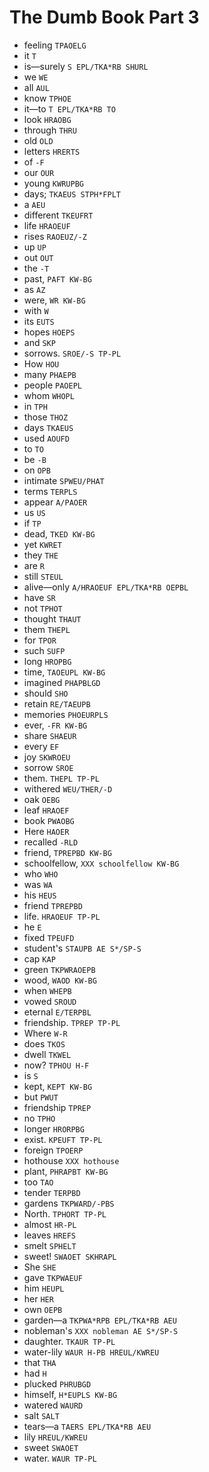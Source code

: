 # The Dumb Book Part 3

* feeling `TPAOELG`
* it `T`
* is—surely `S EPL/TKA*RB SHURL`
* we `WE`
* all `AUL`
* know `TPHOE`
* it—to `T EPL/TKA*RB TO`
* look `HRAOBG`
* through `THRU`
* old `OLD`
* letters `HRERTS`
* of `-F`
* our `OUR`
* young `KWRUPBG`
* days; `TKAEUS STPH*FPLT`
* a `AEU`
* different `TKEUFRT`
* life `HRAOEUF`
* rises `RAOEUZ/-Z`
* up `UP`
* out `OUT`
* the `-T`
* past, `PAFT KW-BG`
* as `AZ`
* were, `WR KW-BG`
* with `W`
* its `EUTS`
* hopes `HOEPS`
* and `SKP`
* sorrows. `SROE/-S TP-PL`
* How `HOU`
* many `PHAEPB`
* people `PAOEPL`
* whom `WHOPL`
* in `TPH`
* those `THOZ`
* days `TKAEUS`
* used `AOUFD`
* to `TO`
* be `-B`
* on `OPB`
* intimate `SPWEU/PHAT`
* terms `TERPLS`
* appear `A/PAOER`
* us `US`
* if `TP`
* dead, `TKED KW-BG`
* yet `KWRET`
* they `THE`
* are `R`
* still `STEUL`
* alive—only `A/HRAOEUF EPL/TKA*RB OEPBL`
* have `SR`
* not `TPHOT`
* thought `THAUT`
* them `THEPL`
* for `TPOR`
* such `SUFP`
* long `HROPBG`
* time, `TAOEUPL KW-BG`
* imagined `PHAPBLGD`
* should `SHO`
* retain `RE/TAEUPB`
* memories `PHOEURPLS`
* ever, `-FR KW-BG`
* share `SHAEUR`
* every `EF`
* joy `SKWROEU`
* sorrow `SROE`
* them. `THEPL TP-PL`
* withered `WEU/THER/-D`
* oak `OEBG`
* leaf `HRAOEF`
* book `PWAOBG`
* Here `HAOER`
* recalled `-RLD`
* friend, `TPREPBD KW-BG`
* schoolfellow, `XXX schoolfellow KW-BG`
* who `WHO`
* was `WA`
* his `HEUS`
* friend `TPREPBD`
* life. `HRAOEUF TP-PL`
* he `E`
* fixed `TPEUFD`
* student's `STAUPB AE S*/SP-S`
* cap `KAP`
* green `TKPWRAOEPB`
* wood, `WAOD KW-BG`
* when `WHEPB`
* vowed `SROUD`
* eternal `E/TERPBL`
* friendship. `TPREP TP-PL`
* Where `W-R`
* does `TKOS`
* dwell `TKWEL`
* now? `TPHOU H-F`
* is `S`
* kept, `KEPT KW-BG`
* but `PWUT`
* friendship `TPREP`
* no `TPHO`
* longer `HRORPBG`
* exist. `KPEUFT TP-PL`
* foreign `TPOERP`
* hothouse `XXX hothouse`
* plant, `PHRAPBT KW-BG`
* too `TAO`
* tender `TERPBD`
* gardens `TKPWARD/-PBS`
* North. `TPHORT TP-PL`
* almost `HR-PL`
* leaves `HREFS`
* smelt `SPHELT`
* sweet! `SWAOET SKHRAPL`
* She `SHE`
* gave `TKPWAEUF`
* him `HEUPL`
* her `HER`
* own `OEPB`
* garden—a `TKPWA*RPB EPL/TKA*RB AEU`
* nobleman's `XXX nobleman AE S*/SP-S`
* daughter. `TKAUR TP-PL`
* water-lily `WAUR H-PB HREUL/KWREU`
* that `THA`
* had `H`
* plucked `PHRUBGD`
* himself, `H*EUPLS KW-BG`
* watered `WAURD`
* salt `SALT`
* tears—a `TAERS EPL/TKA*RB AEU`
* lily `HREUL/KWREU`
* sweet `SWAOET`
* water. `WAUR TP-PL`
